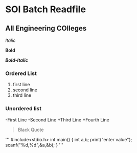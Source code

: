 # SOI Batch Readfile
## All Engineering COlleges

*Italic*

**Bold**

***Bold-Italic***

###  Ordered List
1. first line
2. second line
3. third line

### Unordered list
-First Line
-Second Line
+Third Line
+Fourth Line

> Black Quote

'''
#include<stdio.h>
int main()
{
int a,b;
print("enter value");
scanf("%d,%d",&a,&b);
}
'''
